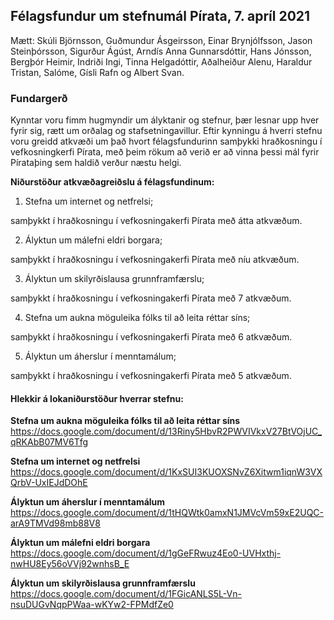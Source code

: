 ## Félagsfundur um stefnumál Pírata, 7. apríl 2021 

Mætt: Skúli Björnsson, Guðmundur Ásgeirsson, Einar Brynjólfsson, Jason Steinþórsson, Sigurður Ágúst, Arndís Anna Gunnarsdóttir, Hans Jónsson, Bergþór Heimir, Indriði Ingi, Tinna Helgadóttir, Aðalheiður Alenu, Haraldur Tristan, Salóme, Gísli Rafn og Albert Svan. 

### Fundargerð

Kynntar voru fimm hugmyndir um ályktanir og stefnur, þær lesnar upp hver fyrir sig, rætt um orðalag og stafsetningavillur. Eftir kynningu á hverri stefnu voru greidd atkvæði um það hvort félagsfundurinn samþykki hraðkosningu í vefkosningkerfi Pírata, með þeim rökum að verið er að vinna þessi mál fyrir Pírataþing sem haldið verður næstu helgi. 

**Niðurstöður atkvæðagreiðslu á félagsfundinum:**

1. Stefna um internet og netfrelsi; 

samþykkt í hraðkosningu í vefkosningakerfi Pírata með átta atkvæðum. 

2. Ályktun um málefni eldri borgara; 

samþykkt í hraðkosningu í vefkosningakerfi Pírata með níu atkvæðum. 

3. Ályktun um skilyrðislausa grunnframfærslu; 

samþykkt í hraðkosningu í vefkosningakerfi Pírata með 7 atkvæðum. 

4. Stefna um aukna möguleika fólks til að leita réttar síns;

samþykkt í hraðkosningu í vefkosningakerfi Pírata með 6 atkvæðum. 

5. Ályktun um áherslur í menntamálum; 

samþykkt í hraðkosningu í vefkosningakerfi Pírata með 5 atkvæðum. 


#### Hlekkir á lokaniðurstöður hverrar stefnu:

**Stefna um aukna möguleika fólks til að leita réttar síns**
https://docs.google.com/document/d/13Riny5HbvR2PWVIVkxV27BtVOjUC_qRKAbB07MV6Tfg 

**Stefna um internet og netfrelsi**
https://docs.google.com/document/d/1KxSUI3KUOXSNvZ6Xitwm1iqnW3VXQrbV-UxIEJdDOhE 

**Ályktun um áherslur í menntamálum**
https://docs.google.com/document/d/1tHQWtk0amxN1JMVcVm59xE2UQC-arA9TMVd98mb88V8

**Ályktun um málefni eldri borgara**
https://docs.google.com/document/d/1gGeFRwuz4Eo0-UVHxthj-nwHU8Ey56oVVj92wnhsB_E 

**Ályktun um skilyrðislausa grunnframfærslu** 
https://docs.google.com/document/d/1FGicANLS5L-Vn-nsuDUGvNqpPWaa-wKYw2-FPMdfZe0 
 




